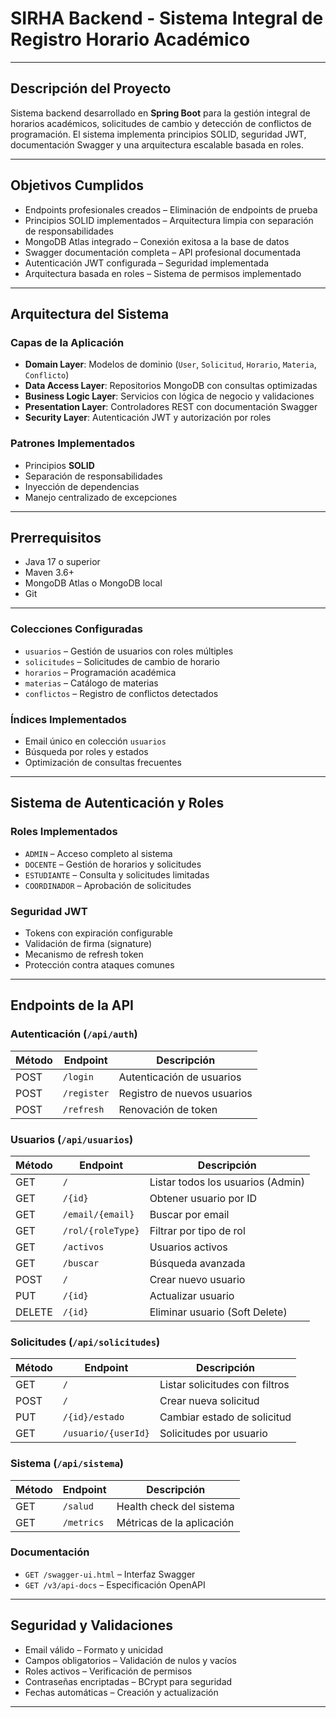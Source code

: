 # SIRHA Backend - Sistema Integral de Registro Horario Académico

---

## Descripción del Proyecto

Sistema backend desarrollado en **Spring Boot** para la gestión integral de horarios académicos, solicitudes de cambio y detección de conflictos de programación. El sistema implementa principios SOLID, seguridad JWT, documentación Swagger y una arquitectura escalable basada en roles.

---

## Objetivos Cumplidos

- Endpoints profesionales creados – Eliminación de endpoints de prueba
- Principios SOLID implementados – Arquitectura limpia con separación de responsabilidades
- MongoDB Atlas integrado – Conexión exitosa a la base de datos
- Swagger documentación completa – API profesional documentada
- Autenticación JWT configurada – Seguridad implementada
- Arquitectura basada en roles – Sistema de permisos implementado

---

## Arquitectura del Sistema

### Capas de la Aplicación

- **Domain Layer**: Modelos de dominio (`User`, `Solicitud`, `Horario`, `Materia`, `Conflicto`)
- **Data Access Layer**: Repositorios MongoDB con consultas optimizadas
- **Business Logic Layer**: Servicios con lógica de negocio y validaciones
- **Presentation Layer**: Controladores REST con documentación Swagger
- **Security Layer**: Autenticación JWT y autorización por roles

### Patrones Implementados

- Principios **SOLID**
- Separación de responsabilidades
- Inyección de dependencias
- Manejo centralizado de excepciones


---

## Prerrequisitos

- Java 17 o superior  
- Maven 3.6+  
- MongoDB Atlas o MongoDB local  
- Git  

---

### Colecciones Configuradas

- `usuarios` – Gestión de usuarios con roles múltiples  
- `solicitudes` – Solicitudes de cambio de horario  
- `horarios` – Programación académica  
- `materias` – Catálogo de materias  
- `conflictos` – Registro de conflictos detectados  

### Índices Implementados

- Email único en colección `usuarios`  
- Búsqueda por roles y estados  
- Optimización de consultas frecuentes  

---

## Sistema de Autenticación y Roles

### Roles Implementados

- `ADMIN` – Acceso completo al sistema  
- `DOCENTE` – Gestión de horarios y solicitudes  
- `ESTUDIANTE` – Consulta y solicitudes limitadas  
- `COORDINADOR` – Aprobación de solicitudes  

### Seguridad JWT

- Tokens con expiración configurable  
- Validación de firma (signature)  
- Mecanismo de refresh token  
- Protección contra ataques comunes  

---

## Endpoints de la API

### Autenticación (`/api/auth`)

| Método | Endpoint     | Descripción               |
|--------|--------------|---------------------------|
| POST   | `/login`     | Autenticación de usuarios |
| POST   | `/register`  | Registro de nuevos usuarios |
| POST   | `/refresh`   | Renovación de token       |

### Usuarios (`/api/usuarios`)

| Método | Endpoint             | Descripción                      |
|--------|----------------------|----------------------------------|
| GET    | `/`                  | Listar todos los usuarios (Admin) |
| GET    | `/{id}`              | Obtener usuario por ID          |
| GET    | `/email/{email}`     | Buscar por email                |
| GET    | `/rol/{roleType}`    | Filtrar por tipo de rol         |
| GET    | `/activos`           | Usuarios activos                |
| GET    | `/buscar`            | Búsqueda avanzada               |
| POST   | `/`                  | Crear nuevo usuario             |
| PUT    | `/{id}`              | Actualizar usuario              |
| DELETE | `/{id}`              | Eliminar usuario (Soft Delete)  |

### Solicitudes (`/api/solicitudes`)

| Método | Endpoint                     | Descripción                      |
|--------|------------------------------|----------------------------------|
| GET    | `/`                          | Listar solicitudes con filtros   |
| POST   | `/`                          | Crear nueva solicitud            |
| PUT    | `/{id}/estado`               | Cambiar estado de solicitud      |
| GET    | `/usuario/{userId}`          | Solicitudes por usuario          |

### Sistema (`/api/sistema`)

| Método | Endpoint     | Descripción               |
|--------|--------------|---------------------------|
| GET    | `/salud`     | Health check del sistema  |
| GET    | `/metrics`   | Métricas de la aplicación |

### Documentación

- `GET /swagger-ui.html` – Interfaz Swagger  
- `GET /v3/api-docs` – Especificación OpenAPI  

---

## Seguridad y Validaciones

- Email válido – Formato y unicidad  
- Campos obligatorios – Validación de nulos y vacíos  
- Roles activos – Verificación de permisos  
- Contraseñas encriptadas – BCrypt para seguridad  
- Fechas automáticas – Creación y actualización  

---




